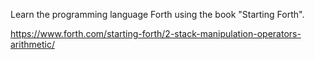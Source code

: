 Learn the programming language Forth using the book "Starting Forth".

https://www.forth.com/starting-forth/2-stack-manipulation-operators-arithmetic/

